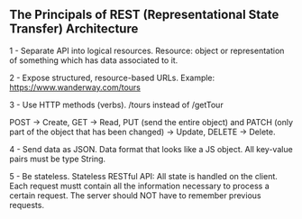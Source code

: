 ## The Principals of REST (Representational State Transfer) Architecture

1 - Separate API into logical resources.
Resource: object or representation of something which has data associated to it.

2 - Expose structured, resource-based URLs.
Example: https://www.wanderway.com/tours

3 - Use HTTP methods (verbs).
/tours instead of /getTour

POST -> Create,
GET -> Read,
PUT (send the entire object) and PATCH (only part of the object that has been changed) -> Update,
DELETE -> Delete.

4 - Send data as JSON.
Data format that looks like a JS object. All key-value pairs must be type String.

5 - Be stateless.
Stateless RESTful API: All state is handled on the client. Each request mustt contain all the information necessary to process a certain request. The server should NOT have to remember previous requests.
